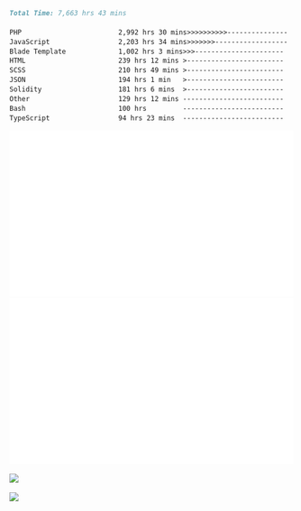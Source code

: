 <!--START_SECTION:waka-->

```markdown
Total Time: 7,663 hrs 43 mins

PHP                        2,992 hrs 30 mins>>>>>>>>>>---------------   38.40 %
JavaScript                 2,203 hrs 34 mins>>>>>>>------------------   28.28 %
Blade Template             1,002 hrs 3 mins>>>----------------------   12.86 %
HTML                       239 hrs 12 mins >------------------------   03.07 %
SCSS                       210 hrs 49 mins >------------------------   02.71 %
JSON                       194 hrs 1 min   >------------------------   02.49 %
Solidity                   181 hrs 6 mins  >------------------------   02.32 %
Other                      129 hrs 12 mins -------------------------   01.66 %
Bash                       100 hrs         -------------------------   01.28 %
TypeScript                 94 hrs 23 mins  -------------------------   01.21 %
```

<!--END_SECTION:waka-->

![](https://raw.githubusercontent.com/DrMaxis/github-stats-transparent/output/generated/overview.svg)
![](https://raw.githubusercontent.com/DrMaxis/github-stats-transparent/output/generated/languages.svg)

![](https://git-readme-stats-drmaxis-projects.vercel.app/api?username=drmaxis&show_icons=true&theme=outrun&count_private=true&show=reviews,discussions_started,discussions_answered,prs_merged,prs_merged_percentage&custom_title=2024%20Github%20Rank)
 
<a href="https://count.getloli.com/"><img src="https://count.getloli.com/get/@:maxis-the-alchemist?theme=rule34"></a>
<!-- https://count.getloli.com/get/@alchemist?theme=rule34 -->
<br>
